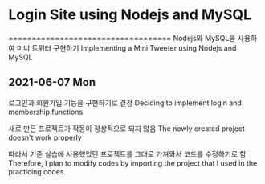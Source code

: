 # Login Site using Nodejs and MySQL
===================================
Nodejs와 MySQL을 사용하여 미니 트위터 구현하기
Implementing a Mini Tweeter using Nodejs and MySQL

## 2021-06-07 Mon
로그인과 회원가입 기능을 구현하기로 결정
Deciding to implement login and membership functions

새로 만든 프로젝트가 작동이 정상적으로 되지 않음
The newly created project doesn't work properly

따라서 기존 실습에 사용했었던 프로젝트를 그대로 가져와서 코드를 수정하기로 함
Therefore, I plan to modify codes by importing the project that I used in the practicing codes.
